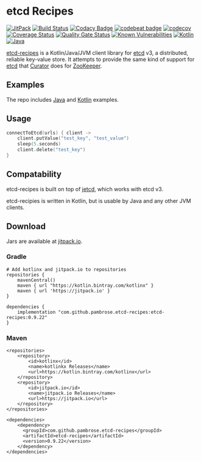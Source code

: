 # etcd Recipes

[![JitPack](https://jitpack.io/v/pambrose/etcd-recipes.svg)](https://jitpack.io/#pambrose/etcd-recipes)
[![Build Status](https://app.travis-ci.com/pambrose/etcd-recipes.svg?branch=master)](https://app.travis-ci.com/pambrose/etcd-recipes)
[![Codacy Badge](https://api.codacy.com/project/badge/Grade/e185b9c637b040bab55bdecf38b0de76)](https://www.codacy.com/manual/pambrose/etcd-recipes?utm_source=github.com&amp;utm_medium=referral&amp;utm_content=pambrose/etcd-recipes&amp;utm_campaign=Badge_Grade)
[![codebeat badge](https://codebeat.co/badges/d61556d4-22e8-44c3-b8f8-db7613fae7fc)](https://codebeat.co/projects/github-com-pambrose-etcd-recipes-master)
[![codecov](https://codecov.io/gh/pambrose/etcd-recipes/branch/master/graph/badge.svg)](https://codecov.io/gh/pambrose/etcd-recipes)
[![Coverage Status](https://coveralls.io/repos/github/pambrose/etcd-recipes/badge.svg)](https://coveralls.io/github/pambrose/etcd-recipes)
[![Quality Gate Status](https://sonarcloud.io/api/project_badges/measure?project=pambrose_etcd-recipes&metric=alert_status)](https://sonarcloud.io/dashboard?id=pambrose_etcd-recipes)
[![Known Vulnerabilities](https://snyk.io/test/github/pambrose/etcd-recipes/badge.svg)](https://snyk.io/test/github/pambrose/etcd-recipes)
[![Kotlin](https://img.shields.io/badge/%20language-Kotlin-red.svg)](https://kotlinlang.org/)
[![Java](https://img.shields.io/badge/%20language-Java-red.svg)](https://kotlinlang.org/)

[etcd-recipes](https://github.com/pambrose/etcd-recipes) is a Kotlin/Java/JVM client library 
for [etcd](https://etcd.io) v3, a distributed, reliable key-value store. It attempts to provide the same 
kind of support for [etcd](https://etcd.io) that 
[Curator](https://curator.apache.org) does for [ZooKeeper](https://zookeeper.apache.org).

## Examples

The repo includes [Java](https://github.com/pambrose/etcd-recipes/tree/master/etcd-recipes-examples/src/main/java/io/etcd/recipes/examples) 
and [Kotlin](https://github.com/pambrose/etcd-recipes/tree/master/etcd-recipes-examples/src/main/kotlin/io/etcd/recipes/examples) 
examples.

## Usage
```kotlin
connectToEtcd(urls) { client ->
    client.putValue("test_key", "test_value")
    sleep(5.seconds)
    client.delete("test_key")
}
```

## Compatability
etcd-recipes is built on top of [jetcd](https://github.com/etcd-io/jetcd), which works with etcd v3.

etcd-recipies is written in Kotlin, but is usable by Java and any other JVM clients.


## Download

Jars are available at [jitpack.io](https://jitpack.io/#pambrose/etcd-recipes).

### Gradle

```
# Add kotlinx and jitpack.io to repositories
repositories {
    mavenCentral()
    maven { url "https://kotlin.bintray.com/kotlinx" }
    maven { url 'https://jitpack.io' }
}

dependencies {
    implementation "com.github.pambrose.etcd-recipes:etcd-recipes:0.9.22"
}
```

### Maven

``` 
<repositories>
    <repository>
        <id>kotlinx</id>
        <name>kotlinkx Releases</name>
        <url>https://kotlin.bintray.com/kotlinx</url>
    </repository>
    <repository>
        <id>jitpack.io</id>
        <name>jitpack.io Releases</name>
        <url>https://jitpack.io</url>
    </repository>
</repositories>

<dependencies>
    <dependency>
      <groupId>com.github.pambrose.etcd-recipes</groupId>
      <artifactId>etcd-recipes</artifactId>
      <version>0.9.22</version>
    </dependency>
</dependencies>
```